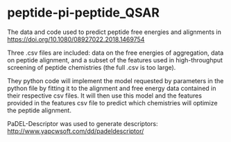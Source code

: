 # peptide-pi-peptide_QSAR
The data and code used to predict peptide free energies and alignments in https://doi.org/10.1080/08927022.2018.1469754

Three .csv files are included: data on the free energies of aggregation, data on peptide alignment, and a subset of the features used in high-throughput screening of peptide chemistries (the full .csv is too large).

They python code will implement the model requested by parameters in the python file by fitting it to the alignment and free energy data contained in their respective csv files. It will then use this model and the features provided in the features csv file to predict which chemistries will optimize the peptide alignment.

PaDEL-Descriptor was used to generate descriptors: http://www.yapcwsoft.com/dd/padeldescriptor/
